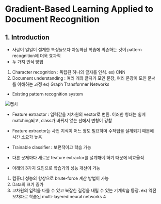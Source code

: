 # Gradient-Based Learning Applied to Document Recognition

## 1. Introduction
- 사람이 일일이 설계한 특징들보다 자동화된 학습에 의존하는 것이 pattern recognition에 더욱 효과적
- 두 가지 인식 방법
1. Character recognition : 독립된 하나의 글자를 인식. ex) CNN
2. Document understanding : 여러 개의 글자가 모인 문장, 여러 문장이 모인 문서를 이해하는 과정 ex) Graph Transformer Networks
- Existing pattern recognition system

![캡처](https://user-images.githubusercontent.com/80622859/192315428-85fc105a-b92e-44c8-b153-771060688eee.PNG)

- Feature extractor : 입력값을 저차원의 vector로 변환. 이러한 형태는 쉽게 matching되고, class가 바뀌지 않는 선에서 변형이 강함
- Feature extractor는 사전 지식이 어느 정도 필요하며 수작업을 설계되기 때문에 시간 소요가 높음
- Trainable classifier : 보편적이고 학습 가능
- 다른 문제마다 새로운 feature extractor를 설계해야 하기 때문에 비효율적

- 아래의 3가지 요인으로 학습기의 성능 개선이 가능
1. 컴퓨터 성능의 향상으로 brute-force 계산 방법이 가능
2. Data의 크기 증가
3. 고차원의 입력을 다룰 수 있고 복잡한 결정을 내릴 수 있는 기계학습 등장. ex) 역전 오차파로 학습된 multi-layered neural networks
4

